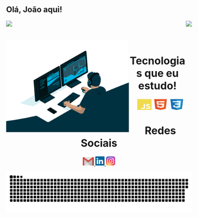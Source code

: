## Olá, João aqui!

<div>
  
  <img  height="180em" src="https://github-readme-stats.vercel.app/api?username=jqpporto&show_icons=true&theme=great-gatsby&include_all_commits=true&count_private=true"/>
  <img align="right" height="180em" src="https://github-readme-stats.vercel.app/api/top-langs/?username=jqpporto&layout=compact&langs_count=16&theme=great-gatsby"/>
</div>
<br>

<div  align="center"> 
  <div style="display: inline_block"><br>
    <img align="left" height="250" alt="coding-time" src="code.gif">
    <h1 align="center">Tecnologias que eu estudo!</h1>
    <img align="center" height="30" width="40" alt="js-icon"  src="https://raw.githubusercontent.com/devicons/devicon/master/icons/javascript/javascript-plain.svg">
    <img align="center" height="30" width="40" alt="html-icon" src="https://raw.githubusercontent.com/devicons/devicon/master/icons/html5/html5-original.svg">
    <img align="center" height="30" width="40" alt="css-icon" src="https://raw.githubusercontent.com/devicons/devicon/master/icons/css3/css3-original.svg">
   </div>
    
  
  <h1 align="center">Redes Sociais</h1>
    <a href = "mailto: jqpporto@gmail.com">
      <img width="30" src="gmail.svg">
    </a>
    <a href = "https://www.linkedin.com/in/jo%C3%A3o-vitor-queiroz-porto-0112b2205/">
      <img width="25" src="linkedin.svg">
    </a>
    <a href = "https://www.instagram.com/joaovitorqp/">
      <img width="25" src="instagram.png">
    </a>
</div>
  
![Snake animation](https://github.com/jqpporto/jqpporto/blob/output/github-contribution-grid-snake.svg)
